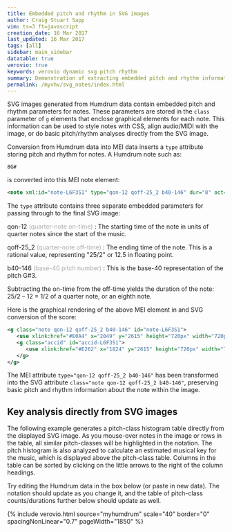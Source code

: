 ```yaml
---
title: Embedded pitch and rhythm in SVG images
author: Craig Stuart Sapp
vim: ts=3 ft=javascript
creation_date: 16 Mar 2017
last_updated: 16 Mar 2017
tags: [all]
sidebar: main_sidebar
datatable: true
verovio: true
keywords: verovio dynamic svg pitch rhythm
summary: Demonstration of extracting embedded pitch and rhythm information from SVG images.
permalink: /myvhv/svg_notes/index.html
---
```


SVG images generated from Humdrum data contain embedded pitch and
rhythm parameters for notes.  These parameters are stored in the
`class` parameter of `g` elements that enclose graphical elements
for each note.  This information can be used to style notes with
CSS, align audio/MIDI with the image, or do basic pitch/rhythm
analyses directly from the SVG image.

Conversion from Humdrum data into MEI data inserts a `type` attribute
storing pitch and rhythm for notes.  A Humdrum note such as:

```
8G#
```

is converted into this MEI note element:

```xml
<note xml:id="note-L6F3S1" type="qon-12 qoff-25_2 b40-146" dur="8" oct="3" pname="g" accid="s" />
```

The `type` attribute contains three separate embedded parameters for passing through to the final SVG image:

qon-12 <span style="color:#AAA">(quarter-note on-time)</span>
: The starting time of the note in units of quarter notes since the start of the music.

qoff-25_2 <span style="color:#AAA">(quarter-note off-time)</span>
: The ending time of the note.  This is a rational value, representing "25/2" or 12.5 in
floating point.

b40-146 <span style="color:#AAA">(base-40 pitch number)</span>
: This is the base-40 representation of the pitch G#3.

Subtracting the on-time from the off-time yields the duration 
of the note: 25/2 &ndash; 12 = 1/2 of a quarter note, or an eighth note.

Here is the graphical rendering of the above MEI element in and SVG 
conversion of the score:

```xml
<g class="note qon-12 qoff-25_2 b40-146" id="note-L6F3S1">
   <use xlink:href="#E0A4" x="2049" y="2615" height="720px" width="720px" />
   <g class="accid" id="accid-L6F3S1">
      <use xlink:href="#E262" x="1824" y="2615" height="720px" width="720px" />
   </g>
</g>
```

The MEI attribute `type="qon-12 qoff-25_2 b40-146"` has been transformed into
the SVG attribute `class="note qon-12 qoff-25_2 b40-146"`, preserving basic
pitch and rhythm information about the note within the image.


## Key analysis directly from SVG images ## 

The following example generates a pitch-class histogram table
directly from the displayed SVG image.  As you mouse-over notes in
the image or rows in the table, all similar pitch-classes will be
highlighted in the notation.  The pitch histogram is also analyzed
to calculate an estimated musical key for the music, which is
displayed above the pitch-class table.  Columns in the table can be
sorted by clicking on the little arrows to the right of the column
headings.

Try editing the Humdrum data in the box below (or paste in new
data).  The notation should update as you change it, and the table
of pitch-class counts/durations further below should update as well.

{% include verovio.html
	source="myhumdrum"
	scale="40"
	border="0"
	spacingNonLinear="0.7"
	pageWidth="1850"
%}

<script type="text/humdrum" id="myhumdrum">
**kern
*clefF4
*k[b-e-a-]
*M3/4
=1-
(8G\L
8E-\)
(8BBn\
8C\J)
4AA-/
=2
(8c\L
8A-\)
(8En\
8F\J)
4BBn/
=3
(8d\L
8A-\)
(8En\
8F\J)
(8GG\L
8G\J)
=4
(8F\L
8E-\)
(8BBn\
8C\J)
4CC/
=5
(8C\L
8E-\
8A-\)
(8G\
8d-X\
8c\J)
=6
(8D\L
8F\
8B-\)
(8A-\
8c\
8B-\J)
=7
(8A-\L
8G\)
(8D\
8E-\)
(8BB-\
8D\J)
=8
2.EE-/
=9:|!|:
(8B-\L
8G\)
(8D\
8E-\J)
4DD-X/
=10
(8B-\L
8G\)
(8En\
8F\J)
4GG/
=11
(8d-X\L
8B-\)
(8En\
8F\J)
8CC\L
8c\J
=12
(8B-\L
8A-\)
(8En\
8F\J)
4FF/
=13
(8EE-\L
8C\
8F\)
(8E-\
8B-\
8An\J)
=14
(8DD\L
8D\
8G\)
(8F\
8c\
8Bn\J)
=15
(8c\L
8A-\)
(8F#X\
8G\)
8BBn\
8C\J
=16
(8GG\L
8D\)
(8G\
8F#X\)
8c\
8Bn\J
=17
(8e-\L
8c\)
(8F#X\
8G\J)
8AAn\L
8e-\J
=18
(8d\L
8A-X\)
(8En\
8F\J)
8BBn\L
8G\J
=19
(8F\L
8E-\
8BBn\
8C\J)
(8GG\L
8Bn\J)
=20
(8CC/L
8GG/
8F/
8E-/J
4c\)
=:|!
*-
</script>

<style>
table.pitchmap {
	border-collapse: collapse;
	max-width: 500px;
}
.dataTables_info { display: none; }
table.pitchmap tr:hover td { background-color: red; }
table.pitchmap td { padding-left: 40px; }
table.pitchmap th { padding-left: 20px; }
table.pitchmap th { min-width: 150px;  max-width: 190px; }
table.pitchmap td { text-align: center; }
svg g.slur { opacity: 0.1; }
table.pitchmap th { min-width: 150px;  text-align:center; vertical-align: middle; max-width: 190px; }
table.pitchmap tr:hover {
	background-color: #ddddff;
}
</style>

<center>
<div id="estimate"></div>
<div id="pitchmap"></div>
</center>


<script>

var FILLCOLOR = "red";
var CURRENTPC = -1;

var Base40Counts  = [];
var Base40Durs = [];

var SvgTarget     = document.querySelector("#myhumdrum-svg");
var HumdrumTarget = document.querySelector("#myhumdrum-humdrum");
var Target        = document.querySelector("#pitchmap");

window.addEventListener("mousemove", function(event) {
	var matches;
	var target = event.target;
	while (target) {
		if ((target.nodeName == "TR") && (matches = target.id.match(/b40-(\d+)/))) {
			break;
		}
		if ((target.nodeName == "g") && (matches = target.className.baseVal.match(/b40-(\d+)/))) {
			break;
		}
		target = target.parentNode;
	}
	if (matches) {
		var pc = parseInt(matches[1]);
		if (pc == CURRENTPC) {
			return;
		}
		if (CURRENTPC >= 0) {
			hidePitchInSvg(CURRENTPC);
			hidePitchInTable(CURRENTPC);
		}
		CURRENTPC = pc;
		if (CURRENTPC >= 0) {
			showPitchInSvg(CURRENTPC);
			showPitchInTable(CURRENTPC);
		}
	} else {
		if (CURRENTPC >= 0) {
			hidePitchInSvg(CURRENTPC);
			hidePitchInTable(CURRENTPC);
		}
		CURRENTPC = -1;
	}
});

window.addEventListener("DOMContentLoaded", function() {
	extractPitchMap();
});

var observer = new MutationObserver(function(mutations) {
	mutations.forEach(function(mutation) {
		extractPitchMap();
   });
});
var config = { attributes: false, childList: true, characterData: false};
observer.observe(SvgTarget, config);


function extractPitchMap() {
	for (var i=0; i<40; i++) {
		Base40Counts[i] = [];
		Base40Durs[i] = 0;
	}
	var notes  = SvgTarget.querySelectorAll("svg g[class*='b40-'");
	var matches;
	for (var i=0; i<notes.length; i++) {
		var content = notes[i].className.baseVal;
		if (matches = content.match(/b40-([\d_]+)/)) {
			var b40 = matches[1];
			var b7 = base40ToBase7(b40);
			var dur = getDuration(content);
			Base40Durs[b40 % 40] += dur;
			Base40Counts[b40 % 40].push(notes[i]);
		}
	}
	var content = "<table class='pitchmap keytable'>";
	content += "<thead>";
	content += "<tr>";
	content += "<th>Pitch-class</th>";
	content += "<th>Note count</th>";
	content += "<th>PC Duration<br/> (in quarter notes)</th></tr>";
	content += "</thead>";
	content += "<tbody>";
	for (i=0; i<Base40Counts.length; i++) {
		if (Base40Durs[i] == 0) {
			continue;
		}
		content += "<tr id ='b40-" + i + "'>" ; content += "<td>" + base40ToName(i) + "</td>";
		content += "<td>" + Base40Counts[i].length + "</td>";
		content += "<td>" + round(Base40Durs[i], 3) + "</td>";
		content += "</tr>";
	}
	content += "</tbody>";
	content += "</table>";

//	$(Target.firstChild).dataTable().fnDestroy();
//	$(Target.firstChild).empty();
	Target.innerHTML = content;
   $(Target.firstChild).DataTable({
        paging: false,
        stateSave: false,
        searching: false,
		  destroy: true
    });

	findKey(Base40Durs);
}

function getDuration(content) {
	var ontime  = getRationalNumber(content, "qon-");
	var offtime = getRationalNumber(content, "qoff-");
	return offtime - ontime;
}

function getRationalNumber(content, prefix) {
	var matches;
	var output = 0;
	if (matches = content.match(new RegExp(prefix + "([\\d_]+)"))) {
		var ratnum = matches[1];
		if (matches = ratnum.match(/(\d+)_(\d+)/)) {
			output = parseInt(matches[1]) / parseInt(matches[2]);
		} else {
			output = parseInt(ratnum);
		}
	} else {
		output = 0;
	}

	return output;
}

function round(number, decdig) {
	var factor = Math.pow(10, decdig);
	return parseInt(number * factor + 0.5) / factor;
}

function showPitchInSvg(pc) {
	pc = pc % 40;
	var elements = Base40Counts[pc];
	for (var i=0; i<elements.length; i++) {
		elements[i].setAttribute("style", "fill: " +  FILLCOLOR);
	}
}

function hidePitchInSvg(pc) {
	pc = pc % 40;
	var elements = Base40Counts[pc];
	for (var i=0; i<elements.length; i++) {
		elements[i].removeAttribute("style");
	}
}

function showPitchInTable(pc) {
	pc = pc % 40;
	var element = document.querySelector("#b40-" + pc);
	if (element.nodeName == "TR") {
		var elements = element.querySelectorAll("td");
		element.style.backgroundColor = FILLCOLOR + " !important";
		for (var i=0; i<elements.length; i++) {
			elements[i].style["background-color"] = FILLCOLOR;
		}
	}
}

function hidePitchInTable(pc) {
	pc = pc % 40;
	var element = document.querySelector("#b40-" + pc);
	element.style["background-color"] = "";
	if (element.nodeName == "TR") {
		var elements = element.querySelectorAll("td");
		for (var i=0; i<elements.length; i++) {
			elements[i].style["background-color"] = "";
		}
	}
}

function base40ToBase7(b40) {
	var chroma = b40 % 40;
	var octaveoffset = parseInt(b40/40) * 7;
	if (b40 < 0) { return -1 }
	switch (chroma) {
		case 0: case 1: case 2: case 3: case 4: // Cbb to Cx
			return 0 + octaveoffset;
		case 6: case 7: case 8: case 9: case 10: // D-- to Dx
			return 1 + octaveoffset;
		case 12: case 13: case 14: case 15: case 16: // E-- to Ex
			return 2 + octaveoffset;
		case 17: case 18: case 19: case 20: case 21: // F-- to Fx
			return 3 + octaveoffset;
		case 23: case 24: case 25: case 26: case 27: // G-- to Gx
			return 4 + octaveoffset;
		case 29: case 30: case 31: case 32: case 33: // A-- to Ax
			return 5 + octaveoffset;
		case 35: case 36: case 37: case 38: case 39: // B-- to Bx
			return 6 + octaveoffset;
	}
	return -1;
}

function base40ToAccidentalName(b40) {
	var chroma = b40 % 40;
	switch (chroma) {
		case  0: case  6: case 12: case 17: case 23: case 29: case 35:
			return "&#x1d12b;";  // double flat
		case  1: case  7: case 13: case 18: case 24: case 30: case 36:
			return "&#x266d;";  // flat
		case  2: case  8: case 14: case 19: case 25: case 31: case 37:
			return  "";
			// return  "&#x266e;";  // natural
		case  3: case  9: case 15: case 20: case 26: case 32: case 38:
			return "&#x266f";  // sharp
		case  4: case 10: case 16: case 21: case 27: case 33: case 39:
			return "&#x1d12a;";  // double sharp
	}

	return -1000;
}

function base40ToDiatonicName(b40) {
	var base7 = base40ToBase7(b40);
	var chroma = base7 % 7;
	switch (chroma) {
		case 0: return "C";
		case 1: return "D";
		case 2: return "E";
		case 3: return "F";
		case 4: return "G";
		case 5: return "A";
		case 6: return "B";
	}
}

function base40ToName(base40) {
	var chroma = base40 % 40;
	var letter = base40ToDiatonicName(chroma);
	var accidental = base40ToAccidentalName(chroma);
	return letter + accidental;
}

function base12ToName(base12) {
	var chroma = base12 % 12;
	switch (chroma) {
		case  0: return "C";
		case  1: return "C#";
		case  2: return "D";
		case  3: return "Eb";
		case  4: return "E";
		case  5: return "F";
		case  6: return "F#";
		case  7: return "G";
		case  8: return "Ab";
		case  9: return "A";
		case 10: return "Bb";
		case 11: return "B";
	}
	return "X";
}


function findKey(hist) {
	var newhist = [0,0,0,0,0,0,0,0,0,0,0,0];
	newhist[0]  = hist[2]  + hist[6]  + hist[38]; //  0 = C + Dbb + B#
	newhist[1]  = hist[3]  + hist[7]  + hist[39]; //  1 = C# + Db + B##
	newhist[2]  = hist[4]  + hist[8]  + hist[12]; //  2 = C## + D + E--
	newhist[3]  = hist[9]  + hist[13] + hist[17]; //  3 = D# + E- + F--
	newhist[4]  = hist[10] + hist[14] + hist[18]; //  4 = D## + E + F-
	newhist[5]  = hist[15] + hist[19] + hist[23]; //  5 = E# + F + G--
	newhist[6]  = hist[16] + hist[20] + hist[24]; //  6 = E## + F# + G-
	newhist[7]  = hist[21] + hist[25] + hist[29]; //  7 = F## + G + A--
	newhist[8]  = hist[26] + hist[30]           ; //  8 = G# + A-
	newhist[9]  = hist[27] + hist[31] + hist[35]; //  9 = G## + A + B--
	newhist[10] = hist[32] + hist[36] + hist[0] ; // 10 = A# + B- + C--
	newhist[11] = hist[33] + hist[37] + hist[1] ; // 10 = A## + B + C-


	// from Bellman's CMMR 2005 paper
	var major = 
	{ "name": "major",
	"profile12": [
   16.80,	// C
    0.86,	// C#/Db
   12.95,	// D
    1.41,	// D#/Eb
   13.49,	// E
   11.93,	// F
    1.25,	// F#/Gb
   20.28,	// G
    1.80,	// G#/Ab
    8.04,	// A
    0.62,	// A#/Bb
   10.57 	// B
	]};

	var minor =
	{"name": "minor",
	"profile12": [
   18.16,	// C
    0.69,	// C#
   12.99,	// D
   13.34,	// D#
    1.07,	// E
   11.15,	// F
    1.38,	// F#
   21.07,	// G
    7.49,	// G#
    1.53,	// A
    0.92,	// A#
   10.21    // B
	]};

	var mixolydian = 
	{ "name": "mixolydian",
	"profile12": [
		2,		// C
		0,		// C#/Db
		1,		// D
		0,		// D#/Eb
		1,		// E
		1,		// F
		0,		// F#/Gb
		2,		// G
		0,		// G#/Ab
		1,		// A
		1,		// A#/Bb
		0		// B
	]};

	var lydian = 
	{ "name": "lydian",
	"profile12": [
		2,		// C
		0,		// C#/Db
		1,		// D
		0,		// D#/Eb
		1,		// E
		0,		// F
		1,		// F#/Gb
		2,		// G
		0,		// G#/Ab
		1,		// A
		0,		// A#/Bb
		1		// B
	]};

	var dorian = 
	{ "name": "dorian",
	"profile12": [
		2,		// C
		0,		// C#/Db
		1,		// D
		1,		// D#/Eb
		0,		// E
		1,		// F
		0,		// F#/Gb
		2,		// G
		0,		// G#/Ab
		1,		// A
		1,		// A#/Bb
		0		// B
	]};

	var phrygian = 
	{ "name": "phrygian",
	"profile12": [
		2,		// C
		1,		// C#/Db
		0,		// D
		1,		// D#/Eb
		0,		// E
		1,		// F
		0,		// F#/Gb
		2,		// G
		1,		// G#/Ab
		0,		// A
		1,		// A#/Bb
		0		// B
	]};

	var locrian = 
	{ "name": "locrian",
	"profile12": [
		2,		// C
		1,		// C#/Db
		0,		// D
		1,		// D#/Eb
		0,		// E
		1,		// F
		2,		// F#/Gb
		0,		// G
		1,		// G#/Ab
		0,		// A
		1,		// A#/Bb
		0		// B
	]};


	var data = {
		"hist12": newhist,
		"hist40": hist,
		// "profiles12": [major, dorian, phrygian, lydian, mixolydian, minor, locrian]
		"profiles12": [major, minor]
	}

	var i;
	for (var i=0; i<data.profiles12.length; i++) {
		generateKeyRatings(data.hist12, data.profiles12[i]);
	}


	maxmode = 0;
	maxtonic = 0;
	maxvalue = data.profiles12[0].correlation[data.profiles12[0].maxi];
	for (i=1; i<data.profiles12.length; i++) {
		var testvalue = data.profiles12[i].correlation[data.profiles12[i].maxi];
		if (testvalue > maxvalue) {
			maxmode = i;
			maxtonic = data.profiles12[i].maxi;
			maxvalue = testvalue;
		}
	}
	var estimate = document.querySelector("#estimate");
	var text = "estimated key: ";
	text += base12ToName((data.profiles12[maxmode].maxi) % 12)
	text += " " + data.profiles12[maxmode].name;
	estimate.innerHTML = text;
	console.log(data);
}
	

function generateKeyRatings(hist, key) {
	var profile = key.profile12;
	key.correlation = [];
	for (var i=0; i<hist.length; i++) {
		key.correlation.push(pearsonCorrelation(hist, profile, i));
	}
	key.maxi = 0;
	for (i=1; i<key.correlation.length; i++) {
		if (key.correlation[i] > key.correlation[key.maxi]) {
			key.maxi = i;
		}
	}

	// console.log(key.name, key.maxi, key.correlation[key.maxi]);
}


function pearsonCorrelation(x, y, shift) {
	shift = shift || 0;
	var size = x.length;
	if (x.length != y.length) {
		size = Math.min(x.length, y.length);
		console.log("Using size", size, " elements of array for comparison");
	}
	if (size == 0) {
		return 0.0;
	}
	var sumx = 0.0;
	var sumy = 0.0;
	var sumco = 0.0;
	var meanx = x[(0 + shift) % size];
	var meany = y[0];
	var sweep;
	var deltax;
	var deltay;
	for (var i=2; i<=size; i++) {
      sweep = (i-1.0) / i;
      deltax = x[((i-1) + shift) % size] - meanx;
      deltay = y[i-1] - meany;
      sumx  += deltax * deltax * sweep;
      sumy  += deltay * deltay * sweep;
      sumco += deltax * deltay * sweep;
      meanx += deltax / i;
      meany += deltay / i;
   }
   var popsdx = Math.sqrt(sumx / size);
   var popsdy = Math.sqrt(sumy / size);
   var covxy  = sumco / size;
   return covxy / (popsdx * popsdy);
}

</script>



